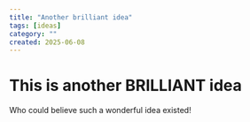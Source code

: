 ```yaml
---
title: "Another brilliant idea"
tags: [ideas]
category: ""
created: 2025-06-08
---
```


# This is another BRILLIANT idea

Who could believe such a wonderful idea existed!

